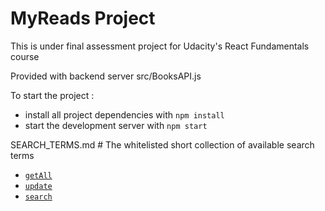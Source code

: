 # MyReads Project

This is under final assessment project for Udacity's React Fundamentals course

Provided with backend server src/BooksAPI.js



To start the project :

* install all project dependencies with `npm install`
* start the development server with `npm start`

 SEARCH_TERMS.md # The whitelisted short collection of available search terms 



* [`getAll`](#getall)
* [`update`](#update)
* [`search`](#search)

